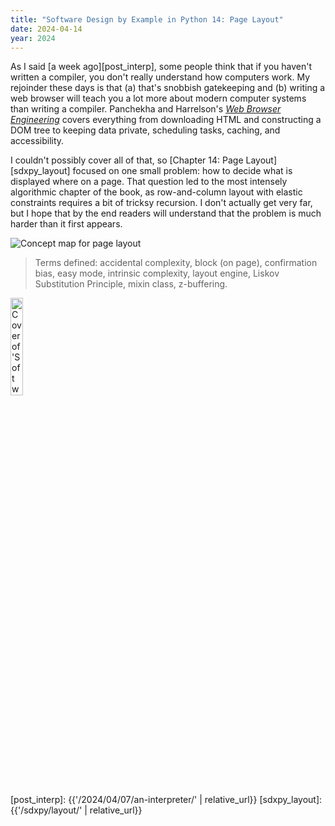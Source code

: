 ```yaml
---
title: "Software Design by Example in Python 14: Page Layout"
date: 2024-04-14
year: 2024
---
```


As I said [a week ago][post_interp],
some people think that if you haven't written a compiler,
you don't really understand how computers work.
My rejoinder these days is that
(a) that's snobbish gatekeeping and
(b) writing a web browser will teach you a lot more about modern computer systems
than writing a compiler.
Panchekha and Harrelson's [*Web Browser Engineering*][browser]
covers everything from downloading HTML and constructing a DOM tree
to keeping data private,
scheduling tasks,
caching,
and accessibility.

I couldn't possibly cover all of that,
so [Chapter 14: Page Layout][sdxpy_layout] focused on one small problem:
how to decide what is displayed where on a page.
That question led to the most intensely algorithmic chapter of the book,
as row-and-column layout with elastic constraints
requires a bit of tricksy recursion.
I don't actually get very far,
but I hope that by the end readers will understand
that the problem is much harder than it first appears.

<img class="centered" src="{{'/sdxpy/layout/concept_map.svg' | relative_url}}" alt="Concept map for page layout"/>

> Terms defined: accidental complexity, block (on page), confirmation bias, easy mode, intrinsic complexity, layout engine, Liskov Substitution Principle, mixin class, z-buffering.

<a href="https://www.routledge.com/Software-Design-by-Example-A-Tool-Based-Introduction-with-Python/Wilson/p/book/9781032725215"><img src="{{'/sdxpy/sdxpy-cover.png' | relative_url}}" alt="Cover of 'Software Design by Example'" width="20%" class="centered">
</a>

[browser]: http://browser.engineering/
[post_interp]: {{'/2024/04/07/an-interpreter/' | relative_url}}
[sdxpy_layout]: {{'/sdxpy/layout/' | relative_url}}
